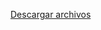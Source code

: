 [Descargar archivos](https://drive.google.com/drive/folders/19BNWe4gqtUN1l2kPx3Nr7BrfJE4eYT0a?usp=sharing)
